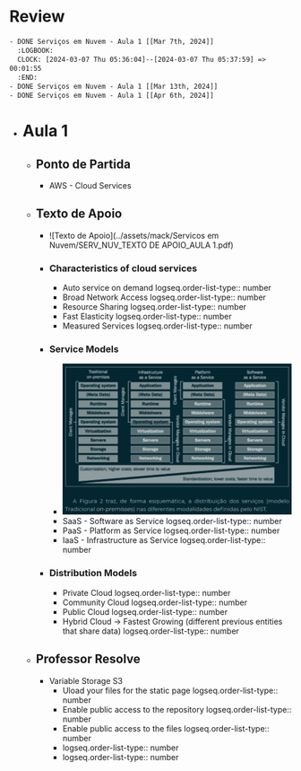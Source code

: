 # Review
	- DONE Serviços em Nuvem - Aula 1 [[Mar 7th, 2024]]
	  :LOGBOOK:
	  CLOCK: [2024-03-07 Thu 05:36:04]--[2024-03-07 Thu 05:37:59] =>  00:01:55
	  :END:
	- DONE Serviços em Nuvem - Aula 1 [[Mar 13th, 2024]]
	- DONE Serviços em Nuvem - Aula 1 [[Apr 6th, 2024]]
- # Aula 1
	- ## Ponto de Partida
		- AWS - Cloud Services
	- ## Texto de Apoio
		- ![Texto de Apoio](../assets/mack/Servicos em Nuvem/SERV_NUV_TEXTO DE APOIO_AULA 1.pdf)
		- ### Characteristics of cloud services
			- Auto service on demand
			  logseq.order-list-type:: number
			- Broad Network Access
			  logseq.order-list-type:: number
			- Resource Sharing
			  logseq.order-list-type:: number
			- Fast Elasticity
			  logseq.order-list-type:: number
			- Measured Services
			  logseq.order-list-type:: number
		- ### Service Models
			- ![image.png](../assets/image_1709718668095_0.png)
			- SaaS - Software as Service
			  logseq.order-list-type:: number
			- PaaS - Platform as Service
			  logseq.order-list-type:: number
			- IaaS - Infrastructure as Service
			  logseq.order-list-type:: number
		- ### Distribution Models
			- Private Cloud
			  logseq.order-list-type:: number
			- Community Cloud
			  logseq.order-list-type:: number
			- Public Cloud
			  logseq.order-list-type:: number
			- Hybrid Cloud -> Fastest Growing (different previous entities that share data)
			  logseq.order-list-type:: number
	- ## Professor Resolve
		- Variable Storage S3
			- Uload your files for the static page
			  logseq.order-list-type:: number
			- Enable public access to the repository
			  logseq.order-list-type:: number
			- Enable public access to the files
			  logseq.order-list-type:: number
			- logseq.order-list-type:: number
			- logseq.order-list-type:: number